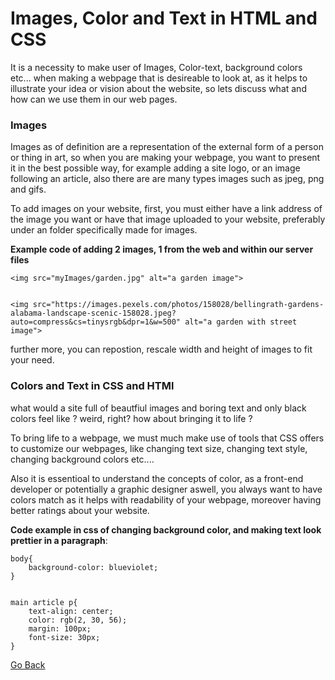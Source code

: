 # Images, Color and Text in HTML and CSS


It is a necessity to make user of Images, Color-text, background colors etc... when making a webpage that is desireable to look at, as it helps to illustrate your idea or vision about the website, so lets discuss what and how can we use them in our web pages.

### Images

Images as of definition are a representation of the external form of a person or thing in art, so when you are making your webpage, you want to present it in the best possible way, for example adding a site logo, or an image following an article, also there are are many types images such as jpeg, png and gifs.


To add images on your website, first, you must either have a link address of the image you want or have that image uploaded to your website, preferably under an folder specifically made for images.


**Example code of adding 2 images, 1 from the web and within our server files**
```
<img src="myImages/garden.jpg" alt="a garden image">


<img src="https://images.pexels.com/photos/158028/bellingrath-gardens-alabama-landscape-scenic-158028.jpeg?auto=compress&cs=tinysrgb&dpr=1&w=500" alt="a garden with street image">
```

further more, you can repostion, rescale width and height of images to fit your need.


### Colors and Text in CSS and HTMl

what would a site full of beautfiul images and boring text and only black colors feel like ? weird, right? how about bringing it to life ?

To bring life to a webpage, we must much make use of tools that CSS offers to customize our webpages, like changing text size, changing text style, changing background colors etc....

Also it is essentioal to understand the concepts of color, as a front-end developer or potentially a graphic designer aswell, you always want to have colors match as it helps with readability of your webpage, moreover having better ratings about your website.

**Code example in css of changing background color, and making text look prettier in a paragraph**:

```
body{
    background-color: blueviolet;
}


main article p{
    text-align: center;
    color: rgb(2, 30, 56);
    margin: 100px;
    font-size: 30px;
}

```


[Go Back](https://musaabshalaldeh.github.io/reading-notes/)
